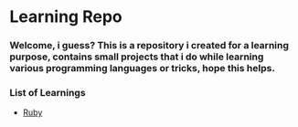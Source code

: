 # Learning Repo

### Welcome, i guess? This is a repository i created for a learning purpose, contains small projects that i do while learning various programming languages or tricks, hope this helps.

### List of Learnings

- [Ruby](Ruby/README.md)
